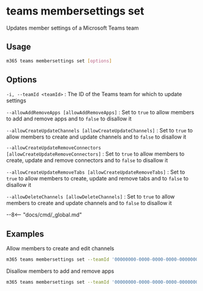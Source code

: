 # teams membersettings set

Updates member settings of a Microsoft Teams team

## Usage

```sh
m365 teams membersettings set [options]
```

## Options

`-i, --teamId <teamId>`
: The ID of the Teams team for which to update settings

`--allowAddRemoveApps [allowAddRemoveApps]`
: Set to `true` to allow members to add and remove apps and to `false` to disallow it

`--allowCreateUpdateChannels [allowCreateUpdateChannels]`
: Set to `true` to allow members to create and update channels and to `false` to disallow it

`--allowCreateUpdateRemoveConnectors [allowCreateUpdateRemoveConnectors]`
: Set to `true` to allow members to create, update and remove connectors and to `false` to disallow it

`--allowCreateUpdateRemoveTabs [allowCreateUpdateRemoveTabs]`
: Set to `true` to allow members to create, update and remove tabs and to `false` to disallow it

`--allowDeleteChannels [allowDeleteChannels]`
: Set to `true` to allow members to create and update channels and to `false` to disallow it

--8<-- "docs/cmd/_global.md"

## Examples

Allow members to create and edit channels

```sh
m365 teams membersettings set --teamId '00000000-0000-0000-0000-000000000000' --allowCreateUpdateChannels true
```

Disallow members to add and remove apps

```sh
m365 teams membersettings set --teamId '00000000-0000-0000-0000-000000000000' --allowAddRemoveApps false
```
